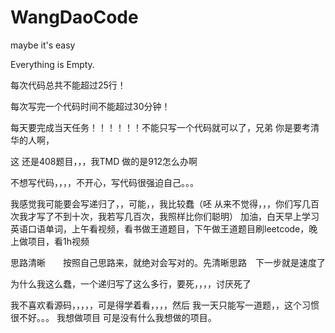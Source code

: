# WangDaoCode
maybe it's easy

Everything is Empty.

每次代码总共不能超过25行！

每次写完一个代码时间不能超过30分钟！

每天要完成当天任务！！！！！！不能只写一个代码就可以了，兄弟 你是要考清华的人啊，

这  还是408题目，，，我TMD 做的是912怎么办啊

不想写代码，，，，不开心，写代码很强迫自己。。。

我感觉我可能要会写递归了，，可能，，我比较蠢（呸 从来不觉得，，，你们写几百次我才写了不到十次，我若写几百次，我照样比你们聪明）
加油，白天早上学习英语口语单词，上午看视频，看书做王道题目，下午做王道题目刷leetcode，晚上做项目，看1h视频

思路清晰　　按照自己思路来，就绝对会写对的。先清晰思路　下一步就是速度了

为什么我这么蠢，一个递归写了这么多行，要死，，，，讨厌死了

我不喜欢看源码，，，，，可是得学着看，，，，然后 我一天只能写一道题，，这个习惯很不好。。。
我想做项目 可是没有什么我想做的项目。
